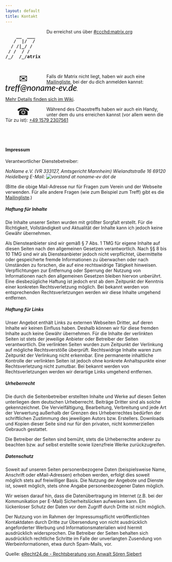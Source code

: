 ```yaml
---
layout: default
title: Kontakt
---
```


<pre style="float: left; font-weight: bold; width: 7rem; margin-right: 1rem">
    __  ___
   /  |/  /
  / /|_/ /
 / /  / /
/_/  /_/atrix</pre>


Du erreichst uns über [#ccchd:matrix.org](https://matrix.to/#/#ccchd:matrix.org)
<br style="clear:both"/><br/>

<span style="float: left; width: 7rem; font-size: 2rem;text-align: center; vertical-align: middle; line-height: 2rem; margin-right: 1rem">✉</span>
Falls dir Matrix nicht liegt, haben wir auch eine
[Mailingliste](https://eris.noname-ev.de/cgi-bin/mailman/listinfo/treff), bei
der du dich anmelden kannst: <img src="img/treff_mail.png" title="treff at noname-ev dot de" style="vertical-align: text-bottom">.

<a data-no-turbolink href="https://www.noname-ev.de/w/Kommunikationskan%C3%A4le">Mehr Details finden sich im Wiki</a>.

<span style="float: left; width: 7rem; font-size: 2rem;text-align: center; vertical-align: middle; line-height: 2rem; margin-right: 1rem">&#9742;</span>
Während des Chaostreffs haben wir auch ein Handy, unter dem du uns erreichen kannst (vor allem wenn die Tür zu ist): [+49&nbsp;1579&nbsp;2307561](tel:004915792307561)


<div style="height: 3em"></div>





#### Impressum

Verantwortlicher Dienstebetreiber:

<address>
NoName e.V. (VR 333127, Amtsgericht Mannheim)
Wielandtstraße 16
69120 Heidelberg
E-Mail: <img src="img/vorstand_mail.png" title="vorstand at noname-ev dot de" style="vertical-align: text-bottom">
</address>

(Bitte die obige Mail-Adresse nur für Fragen zum Verein und der Webseite
verwenden. Für alle andere Fragen (wie zum Beispiel zum Treff) gibt es die
[Mailingliste](https://eris.noname-ev.de/cgi-bin/mailman/listinfo/treff).)

##### Haftung für Inhalte

Die Inhalte unserer Seiten wurden mit größter Sorgfalt erstellt. Für die
Richtigkeit, Vollständigkeit und Aktualität der Inhalte kann ich jedoch keine
Gewähr übernehmen.

Als Diensteanbieter sind wir gemäß § 7 Abs. 1 TMG für eigene Inhalte auf diesen
Seiten nach den allgemeinen Gesetzen verantwortlich. Nach §§ 8 bis 10 TMG sind
wir als Diensteanbieter jedoch nicht verpflichtet, übermittelte oder
gespeicherte fremde Informationen zu überwachen oder nach Umständen zu
forschen, die auf eine rechtswidrige Tätigkeit hinweisen. Verpflichtungen zur
Entfernung oder Sperrung der Nutzung von Informationen nach den allgemeinen
Gesetzen bleiben hiervon unberührt. Eine diesbezügliche Haftung ist jedoch erst
ab dem Zeitpunkt der Kenntnis einer konkreten Rechtsverletzung möglich. Bei
bekannt werden von entsprechenden Rechtsverletzungen werden wir diese Inhalte
umgehend entfernen.

##### Haftung für Links

Unser Angebot enthält Links zu externen Webseiten Dritter, auf deren Inhalte
wir keinen Einfluss haben. Deshalb können wir für diese fremden Inhalte auch
keine Gewähr übernehmen. Für die Inhalte der verlinkten Seiten ist stets der
jeweilige Anbieter oder Betreiber der Seiten verantwortlich. Die verlinkten
Seiten wurden zum Zeitpunkt der Verlinkung auf mögliche Rechtsverstöße
überprüft. Rechtswidrige Inhalte waren zum Zeitpunkt der Verlinkung nicht
erkennbar. Eine permanente inhaltliche Kontrolle der verlinkten Seiten ist
jedoch ohne konkrete Anhaltspunkte einer Rechtsverletzung nicht zumutbar. Bei
bekannt werden von Rechtsverletzungen werden wir derartige Links umgehend
entfernen.

##### Urheberrecht

Die durch die Seitenbetreiber erstellten Inhalte und Werke auf diesen Seiten
unterliegen dem deutschen Urheberrecht. Beiträge Dritter sind als solche
gekennzeichnet. Die Vervielfältigung, Bearbeitung, Verbreitung und jede Art der
Verwertung außerhalb der Grenzen des Urheberrechtes bedürfen der schriftlichen
Zustimmung des jeweiligen Autors bzw. Erstellers. Downloads und Kopien dieser
Seite sind nur für den privaten, nicht kommerziellen Gebrauch gestattet.

Die Betreiber der Seiten sind bemüht, stets die Urheberrechte anderer zu
beachten bzw. auf selbst erstellte sowie lizenzfreie Werke zurückzugreifen.

##### Datenschutz

Soweit auf unseren Seiten personenbezogene Daten (beispielsweise Name,
Anschrift oder eMail-Adressen) erhoben werden, erfolgt dies soweit möglich
stets auf freiwilliger Basis. Die Nutzung der Angebote und Dienste ist, soweit
möglich, stets ohne Angabe personenbezogener Daten möglich.

Wir weisen darauf hin, dass die Datenübertragung im Internet (z.B. bei der
Kommunikation per E-Mail) Sicherheitslücken aufweisen kann. Ein lückenloser
Schutz der Daten vor dem Zugriff durch Dritte ist nicht möglich.

Der Nutzung von im Rahmen der Impressumspflicht veröffentlichten Kontaktdaten
durch Dritte zur Übersendung von nicht ausdrücklich angeforderter Werbung und
Informationsmaterialien wird hiermit ausdrücklich widersprochen. Die Betreiber
der Seiten behalten sich ausdrücklich rechtliche Schritte im Falle der
unverlangten Zusendung von Werbeinformationen, etwa durch Spam-Mails, vor.

Quelle: [eRecht24.de - Rechtsberatung von Anwalt Sören Siebert](http://www.e-recht24.de/)
